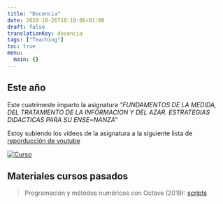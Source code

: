 ```yaml
---
title: "Docencia"
date: 2020-10-26T18:10:06+01:00
draft: false
translationKey: docencia
tags: ["Teaching"]
toc: true
menu:
  main: {}
---
```


## Este año
Este cuatrimeste imparto la asignatura *"FUNDAMENTOS DE LA MEDIDA, DEL TRATAMIENTO DE LA INFORMACION Y DEL AZAR. ESTRATEGIAS DIDACTICAS PARA SU ENSE~NANZA"*

Estoy subiendo los vídeos de la asignatura a la siguiente lista de [reporducción de youtube](https://www.youtube.com/playlist?list=PLAwpU-CQvsuAtHCKzVpGgnq73e1v2O0Ij)


[![Curso](http://img.youtube.com/vi/4J_BgKyR7G0/0.jpg)](http://www.youtube.com/watch?v=4J_BgKyR7G0 "Curso")


## Materiales cursos pasados
> Programación y métodos numéricos con Octave (2019): [scripts](https://github.com/HugoJBello/clases-octave-2019)

